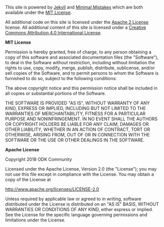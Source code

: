 This site is powered by [Jekyll](https://jekyllrb.com) and [Minimal Mistakes](https://mmistakes.github.io/minimal-mistakes) which are both available under the [MIT License](https://opensource.org/licenses/MIT).

All additional code on this site is licensed under the [Apache 2 License](https://opensource.org/licenses/Apache-2.0) license. All additional content of this site is licensed under a [Creative Commons Attribution 4.0 International License](https://creativecommons.org/licenses/by/4.0/).

**MIT License**

Permission is hereby granted, free of charge, to any person obtaining a copy of this software and associated documentation files (the "Software"), to deal in the Software without restriction, including without limitation the rights to use, copy, modify, merge, publish, distribute, sublicense, and/or sell copies of the Software, and to permit persons to whom the Software is furnished to do so, subject to the following conditions:

The above copyright notice and this permission notice shall be included in all copies or substantial portions of the Software.

THE SOFTWARE IS PROVIDED "AS IS", WITHOUT WARRANTY OF ANY KIND, EXPRESS OR IMPLIED, INCLUDING BUT NOT LIMITED TO THE WARRANTIES OF MERCHANTABILITY, FITNESS FOR A PARTICULAR PURPOSE AND NONINFRINGEMENT. IN NO EVENT SHALL THE AUTHORS OR COPYRIGHT HOLDERS BE LIABLE FOR ANY CLAIM, DAMAGES OR OTHER LIABILITY, WHETHER IN AN ACTION OF CONTRACT, TORT OR OTHERWISE, ARISING FROM, OUT OF OR IN CONNECTION WITH THE SOFTWARE OR THE USE OR OTHER DEALINGS IN THE SOFTWARE.

**Apache License**

Copyright 2018 ODK Community

Licensed under the Apache License, Version 2.0 (the "License"); you may not use this file except in compliance with the License. You may obtain a copy of the License at

http://www.apache.org/licenses/LICENSE-2.0

Unless required by applicable law or agreed to in writing, software distributed under the License is distributed on an "AS IS" BASIS, WITHOUT WARRANTIES OR CONDITIONS OF ANY KIND, either express or implied. See the License for the specific language governing permissions and limitations under the License.